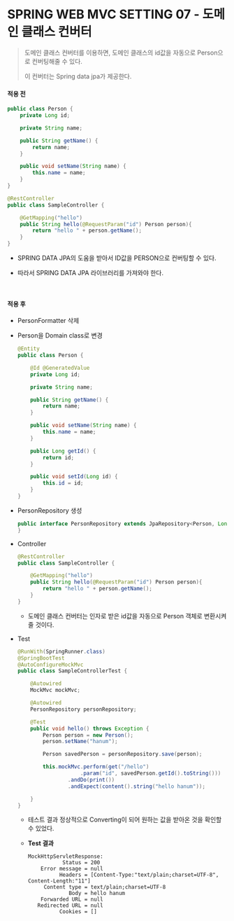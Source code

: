# SPRING WEB MVC SETTING 07 - 도메인 클래스 컨버터

> 도메인 클래스 컨버터를 이용하면, 도메인 클래스의 id값을 자동으로 Person으로 컨버팅해줄 수 있다.
>
> 이 컨버터는 Spring data jpa가 제공한다.



#### 적용 전

```JAVA
public class Person {
    private Long id;

    private String name;

    public String getName() {
        return name;
    }

    public void setName(String name) {
        this.name = name;
    }
}
```



```JAVA
@RestController
public class SampleController {

    @GetMapping("hello")
    public String hello(@RequestParam("id") Person person){
        return "hello " + person.getName();
    }
}
```

* SPRING DATA JPA의 도움을 받아서 ID값을 PERSON으로 컨버팅할 수 있다.

* 따라서 SPRING DATA JPA 라이브러리를 가져와야 한다.

<br>



#### 적용 후

* PersonFormatter 삭제

* Person을 Domain class로 변경

  ```java
  @Entity
  public class Person {
  
      @Id @GeneratedValue
      private Long id;
  
      private String name;
  
      public String getName() {
          return name;
      }
  
      public void setName(String name) {
          this.name = name;
      }
  
      public Long getId() {
          return id;
      }
  
      public void setId(Long id) {
          this.id = id;
      }
  }
  ```

* PersonRepository 생성

  ```java
  public interface PersonRepository extends JpaRepository<Person, Long> {
  }
  ```

* Controller 

  ```java
  @RestController
  public class SampleController {
  
      @GetMapping("hello")
      public String hello(@RequestParam("id") Person person){
          return "hello " + person.getName();
      }
  }
  ```

  * 도메인 클래스 컨버터는 인자로 받은 id값을 자동으로 Person 객체로 변환시켜줄 것이다.

* Test

  ```java
  @RunWith(SpringRunner.class)
  @SpringBootTest
  @AutoConfigureMockMvc
  public class SampleControllerTest {
  
      @Autowired
      MockMvc mockMvc;
  
      @Autowired
      PersonRepository personRepository;
  
      @Test
      public void hello() throws Exception {
          Person person = new Person();
          person.setName("hanum");
  
          Person savedPerson = personRepository.save(person);
  
          this.mockMvc.perform(get("/hello")
                      .param("id", savedPerson.getId().toString()))
                  .andDo(print())
                  .andExpect(content().string("hello hanum"));
  
      }
  }
  ```

  * 테스트 결과 정상적으로 Converting이 되어 원하는 값을 받아온 것을 확인할 수 있었다.

  * **Test 결과**

    ```
    MockHttpServletResponse:
               Status = 200
        Error message = null
              Headers = [Content-Type:"text/plain;charset=UTF-8", Content-Length:"11"]
         Content type = text/plain;charset=UTF-8
                 Body = hello hanum
        Forwarded URL = null
       Redirected URL = null
              Cookies = []
    ```

    